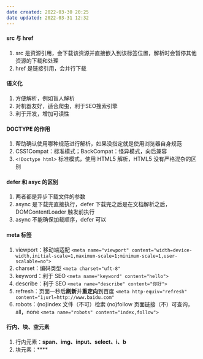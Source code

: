 ```yaml
---
date created: 2022-03-30 20:25
date updated: 2022-03-31 12:32
---
```


#### src 与 href

1. src 是资源引用，会下载该资源并直接嵌入到该标签位置，解析时会暂停其他资源的下载和处理
2. href 是链接引用，会并行下载

#### 语义化

1. 方便解析，例如盲人解析
2. 对机器友好，适合爬虫，利于SEO搜索引擎
3. 利于开发，增加可读性

#### DOCTYPE 的作用

1. 帮助确认使用哪种规范进行解析，如果没指定就是使用浏览器自身规范
2. CSS1Compat：标准模式；BackCompat：怪异模式，向后兼容
3. `<!Doctype html>` 标准模式，使用 HTML5 解析，HTML5 没有严格混杂的区别

#### defer 和 asyc 的区别

1. 两者都是异步下载文件的参数
2. async 是下载完直接执行，defer 下载完之后是在文档解析之后，DOMContentLoader 触发前执行
3. async 不能确保加载顺序，defer 可以

#### meta 标签

1. viewport：移动端适配
		`<meta name="viewport" content="width=device-width,initial-scale=1,maximum-scale=1;minimum-scale=1,user-scalable=no">`
2. charset：编码类型
		`<meta charset="uft-8"`
3. keyword：利于 SEO
		`<meta name="keyword" content="hello">`
4. describe：利于 SEO
		`<meta name="describe" content="你好">`
5. refresh：页面一秒后**刷新**并**重定向**到百度
		`<meta http-equiv="refresh" content="1;url=http://www.baidu.com"`
6. robots：(no)index 文件（不可）检索 (no)follow 页面链接（不）可查询，all，none
		`<meta name="robots" content="index,follow">`


#### 行内、块、空元素
1. 行内元素：**span、img、input、select、i、b**
2. 块元素：****